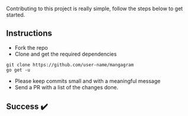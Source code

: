 Contributing to this project is really simple, follow the steps below to get started.

## Instructions

- Fork the repo
- Clone and get the required dependencies
```
git clone https://github.com/user-name/mangagram
go get -u
```

- Please keep commits small and with a meaningful message
- Send a PR with a list of the changes done.

## Success ✔️